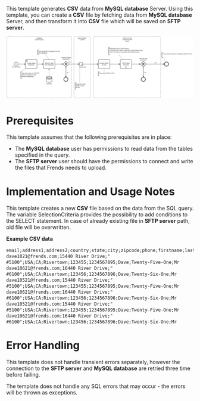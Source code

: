 This template generates **CSV** data from **MySQL database** Server. 
Using this template, you can create a **CSV** file by fetching data from **MySQL database** Server, and then transform it into **CSV** file which will be saved on **SFTP server**.

![Template](assets/MySQL_Database_SELECT_to_CSV_file_with_SFTP_upload.svg)

# Prerequisites

This template assumes that the following prerequisites are in place:

- The **MySQL database** user has permissions to read data from the tables specified in the query.
- The **SFTP server** user should have the permissions to connect and write the files that Frends needs to upload.


# Implementation and Usage Notes

This template creates a new **CSV** file based on the data from the SQL query. 
The variable SelectionCriteria provides the possibility to add conditions to the SELECT statement.
In case of already existing file in **SFTP server** path, old file will be overwritten.

**Example CSV data**

```
email;address1;address2;country;state;city;zipcode;phone;firstname;lastname;title
dave1021@frends.com;15440 River Drive;" #5100";USA;CA;Rivertown;123455;1234567895;Dave;Twenty-Five-One;Mr
dave10621@frends.com;16440 River Drive;" #6100";USA;CA;Rivertown;123456;1234567896;Dave;Twenty-Six-One;Mr
dave10521@frends.com;15440 River Drive;" #5100";USA;CA;Rivertown;123455;1234567895;Dave;Twenty-Five-One;Mr
dave10621@frends.com;16440 River Drive;" #6100";USA;CA;Rivertown;123456;1234567896;Dave;Twenty-Six-One;Mr
dave10521@frends.com;15440 River Drive;" #5100";USA;CA;Rivertown;123455;1234567895;Dave;Twenty-Five-One;Mr
dave10621@frends.com;16440 River Drive;" #6100";USA;CA;Rivertown;123456;1234567896;Dave;Twenty-Six-One;Mr
```

# Error Handling

This template does not handle transient errors separately, however the connection to the **SFTP server** and **MySQL database** are retried three time before failing.

The template does not handle any SQL errors that may occur - the errors will be thrown as exceptions.
